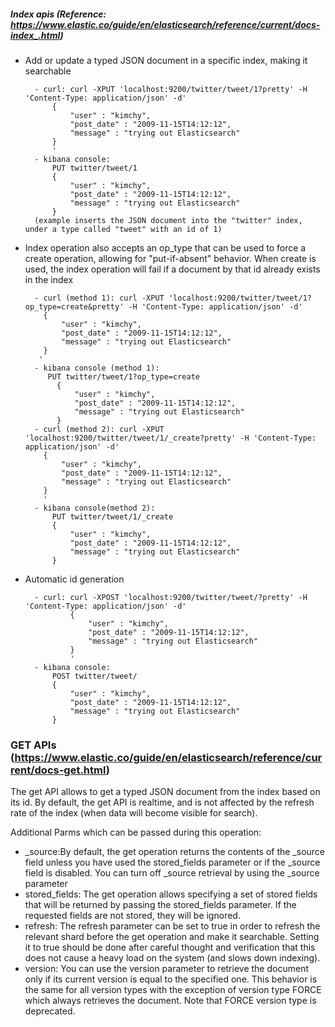 ##### Index apis (Reference: https://www.elastic.co/guide/en/elasticsearch/reference/current/docs-index_.html)
  * Add or update a typed JSON document in a specific index, making it searchable
    ```
      - curl: curl -XPUT 'localhost:9200/twitter/tweet/1?pretty' -H 'Content-Type: application/json' -d'
          {
              "user" : "kimchy",
              "post_date" : "2009-11-15T14:12:12",
              "message" : "trying out Elasticsearch"
          }
          '
      - kibana console: 
          PUT twitter/tweet/1
          {
              "user" : "kimchy",
              "post_date" : "2009-11-15T14:12:12",
              "message" : "trying out Elasticsearch"
          }
      (example inserts the JSON document into the "twitter" index, under a type called "tweet" with an id of 1)
    ```
  * Index operation also accepts an op_type that can be used to force a create operation, allowing for "put-if-absent" behavior. When create is used, the index operation will fail if a document by that id already exists in the index
    ```
      - curl (method 1): curl -XPUT 'localhost:9200/twitter/tweet/1?op_type=create&pretty' -H 'Content-Type: application/json' -d'
        {
            "user" : "kimchy",
            "post_date" : "2009-11-15T14:12:12",
            "message" : "trying out Elasticsearch"
        }
       '
      - kibana console (method 1): 
         PUT twitter/tweet/1?op_type=create
           {
               "user" : "kimchy",
               "post_date" : "2009-11-15T14:12:12",
               "message" : "trying out Elasticsearch"
           } 
      - curl (method 2): curl -XPUT 'localhost:9200/twitter/tweet/1/_create?pretty' -H 'Content-Type: application/json' -d'
        {
            "user" : "kimchy",
            "post_date" : "2009-11-15T14:12:12",
            "message" : "trying out Elasticsearch"
        }
        '
      - kibana console(method 2):
          PUT twitter/tweet/1/_create
          {
              "user" : "kimchy",
              "post_date" : "2009-11-15T14:12:12",
              "message" : "trying out Elasticsearch"
          } 
    ```
  * Automatic id generation
    ```
      - curl: curl -XPOST 'localhost:9200/twitter/tweet/?pretty' -H 'Content-Type: application/json' -d'
              {
                  "user" : "kimchy",
                  "post_date" : "2009-11-15T14:12:12",
                  "message" : "trying out Elasticsearch"
              }
              '
      - kibana console: 
          POST twitter/tweet/
          {
              "user" : "kimchy",
              "post_date" : "2009-11-15T14:12:12",
              "message" : "trying out Elasticsearch"
          }
    ```
### GET APIs (https://www.elastic.co/guide/en/elasticsearch/reference/current/docs-get.html)
The get API allows to get a typed JSON document from the index based on its id. By default, the get API is realtime, and is not affected by the refresh rate of the index (when data will become visible for search).

Additional Parms which can be passed during this operation:

  * _source:By default, the get operation returns the contents of the _source field unless you have used the stored_fields parameter or if the _source field is disabled. You can turn off _source retrieval by using the _source parameter
  * stored_fields: The get operation allows specifying a set of stored fields that will be returned by passing the stored_fields parameter. If the requested fields are not stored, they will be ignored. 
  * refresh: The refresh parameter can be set to true in order to refresh the relevant shard before the get operation and make it searchable. Setting it to true should be done after careful thought and verification that this does not cause a heavy load on the system (and slows down indexing).
  * version: You can use the version parameter to retrieve the document only if its current version is equal to the specified one. This behavior is the same for all version types with the exception of version type FORCE which always retrieves the document. Note that FORCE version type is deprecated.
